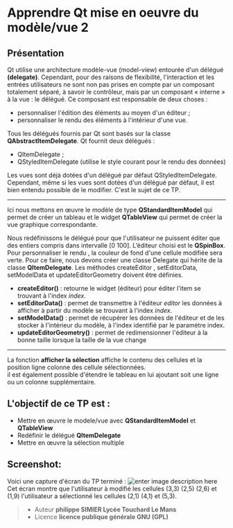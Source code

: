 ﻿Apprendre Qt   mise en oeuvre du modèle/vue 2
================
Présentation
----
Qt utilise  une architecture modèle-­vue (model-­view) entourée d'un délégué **(delegate)**. 
Cependant, pour des raisons de flexibilité, l'interaction  et les entrées utilisateurs ne sont non pas prises en compte  par un composant totalement séparé, à savoir le contrôleur, mais par un composant « interne » à la vue : le délégué. 
Ce composant est responsable de deux choses :

 - personnaliser l'édition des éléments au moyen d'un éditeur ;
 - personnaliser le rendu des éléments à l'intérieur d'une vue.

Tous les délégués fournis par Qt sont basés sur la classe **QAbstractItemDelegate**. Qt fournit deux délégués :

 -  QItemDelegate ;
 -  QStyledItemDelegate (utilise le style courant pour le rendu des données)
 
Les vues sont déjà dotées d'un délégué par défaut QStyledItemDelegate. 
Cependant, même si les vues sont dotées d'un délégué par défaut, il est bien 
entendu possible de le modifier. C'est le sujet de ce TP.


----------


Ici nous mettons en  œuvre le modèle de type **QStandardItemModel** qui permet de créer un tableau et le widget **QTableView** qui permet de créer la vue graphique correspondante.

Nous redéfinissons le délégué pour que l'utilisateur ne puissent éditer que des entiers compris dans intervalle [0 100].     L’éditeur choisi est le **QSpinBox**.   Pour personnaliser le rendu , la couleur de fond d'une cellule modifiée sera verte. Pour ce faire, nous devons créer une classe  Delegate qui hérite de la classe **QItemDelegate**.  Les méthodes  createEditor , setEditorData, setModelData et updateEditorGeometry doivent être définies.

 
 - **createEditor()** :  retourne le widget (éditeur) pour éditer l'item se trouvant à l'index *index*.
 - **setEditorData()** : permet de transmettre à l'éditeur *editor* les données à afficher à partir du modèle se trouvant à l'index *index*.
 - **setModelData()** : permet de récupérer les données de l'éditeur et de les stocker à
l'intérieur du modèle, à l'index identifié par le paramètre index.
 - **updateEditorGeometry()** : permet de redimensionner l'éditeur à la bonne taille 
lorsque la taille de la vue change

  





----------

La fonction **afficher la sélection** affiche le contenu des cellules et la position ligne colonne des cellule sélectionnées.  
il est également possible d'étendre le tableau en lui ajoutant soit une ligne ou un colonne supplémentaire.
 
L'objectif de ce TP est :
---
 - Mettre en œuvre le modele/vue avec **QStandardItemModel** et **QTableView**
 - Redéfinir le délégué  **QItemDelegate**
 - Mettre en œuvre la sélection multiple
 
Screenshot:
----
Voici une capture d'écran du TP terminé :
![enter image description here](https://lh3.googleusercontent.com/-IiO4ZuYtysk/WfyBgCq6StI/AAAAAAAANFE/cqKEBqnu7Ks82OZym1QhlAO0IC017dJJgCLcBGAs/s0/Capture1.PNG "Capture1.PNG")
Cet écran montre que l'utilisateur à modifié les cellules (3,3) (2,5) (2,6) et (1,9)
l'utilisateur a sélectionné les cellules (2,1) (4,1) et (5,3).
> - Auteur  **philippe SIMIER Lycée Touchard Le Mans**
> - Licence  **licence publique générale GNU (GPL)**
